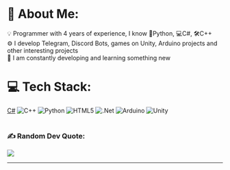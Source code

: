 # 💫 About Me:
💡 Programmer with 4 years of experience, I know 🐍Python, 💻C#, 🛠C++<br>⚙ I develop Telegram, Discord Bots, games on Unity, Arduino projects and other interesting projects<br>🌱 I am constantly developing and learning something new

# 💻 Tech Stack:

[C#](https://img.shields.io/badge/c%23-%23239120.svg?style=for-the-badge&logo=csharp&logoColor=white) ![C++](https://img.shields.io/badge/c++-%2300599C.svg?style=for-the-badge&logo=c%2B%2B&logoColor=white) ![Python](https://img.shields.io/badge/python-3670A0?style=for-the-badge&logo=python&logoColor=ffdd54) ![HTML5](https://img.shields.io/badge/html5-%23E34F26.svg?style=for-the-badge&logo=html5&logoColor=white) ![.Net](https://img.shields.io/badge/.NET-5C2D91?style=for-the-badge&logo=.net&logoColor=white) ![Arduino](https://img.shields.io/badge/-Arduino-00979D?style=for-the-badge&logo=Arduino&logoColor=white) ![Unity](https://img.shields.io/badge/unity-%23000000.svg?style=for-the-badge&logo=unity&logoColor=white)
<br>
<br>
### ✍️ Random Dev Quote:
![](https://quotes-github-readme.vercel.app/api?type=horizontal&theme=radical)
<hr>
